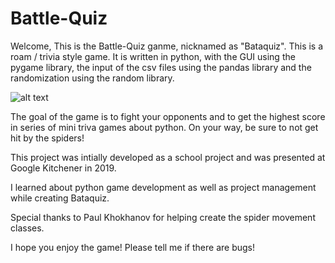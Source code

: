 # Battle-Quiz

Welcome, This is the Battle-Quiz ganme, nicknamed as "Bataquiz".
This is a roam / trivia style game. It is written in python, with the GUI using the pygame library, the input of the csv files using the pandas library and the randomization using the random library. 

![alt text](https://github.com/Simha_Kalimipalli/Battle-Quiz/images/logo.jpg "Bataquiz")


The goal of the game is to fight your opponents and to get the highest score in series of mini triva games about python.
On your way, be sure to not get hit by the spiders!

This project was intially developed as a school project and was presented at Google Kitchener in 2019.

I learned about python game development as well as project management while creating Bataquiz.

Special thanks to Paul Khokhanov for helping create the spider movement classes. 

I hope you enjoy the game!
Please tell me if there are bugs!
